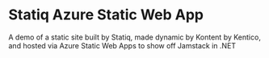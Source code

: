 # Statiq Azure Static Web App

A demo of a static site built by Statiq, made dynamic by Kontent by Kentico, and hosted via Azure Static Web Apps to show off Jamstack in .NET
